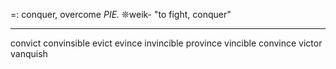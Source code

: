 =: conquer, overcome
*PIE.* ❊weik- "to fight, conquer"

---
convict
convinsible
evict
evince
invincible
province
vincible
convince
victor
vanquish

